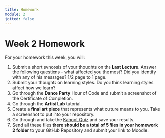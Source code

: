 ```yaml
---
title: Homework
module: 2
jotted: false
---
```


# Week 2 Homework

For your homework this week, you will:

1. Submit a short synopsis of your thoughts on the <b>Last Lecture</b>.  Answer the following questions - what affected you the most?  Did you identify with any of his messages? 1/2 page to 1 page.
2. Submit your thoughts on learning styles.  Do you think learning styles affect how we learn? 
3. Go through the <b>Dance Party</b> Hour of Code and submit a screenshot of the Certificate of Completion.
4. Go through the <b>Artist Lab</b> tutorial.
5. Create a <b>final art piece</b> that represents what culture means to you.  Take a screenshot to put into your repository.
6. Go through and take the <a href="https://kahoot.it/challenge/0800555?challenge-id=84387498-97d5-4d82-ae4e-eabb1c94cf58_1660887669395" target="_blank"> Kahoot Quiz</a> and save your results.
7. Send all these files **there should be a total of 5 files in your homework 2 folder** to your GitHub Repository and submit your link to Moodle.